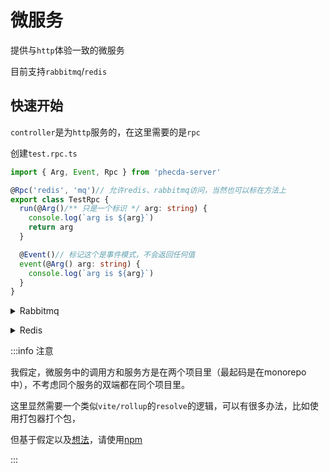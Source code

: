 # 微服务
提供与`http`体验一致的微服务

目前支持`rabbitmq`/`redis`

## 快速开始
`controller`是为`http`服务的，在这里需要的是`rpc`

创建`test.rpc.ts`
```ts
import { Arg, Event, Rpc } from 'phecda-server'

@Rpc('redis', 'mq')// 允许redis、rabbitmq访问，当然也可以标在方法上
export class TestRpc {
  run(@Arg()/** 只是一个标识 */ arg: string) {
    console.log(`arg is ${arg}`)
    return arg
  }

  @Event()// 标记这个是事件模式，不会返回任何值
  event(@Arg() arg: string) {
    console.log(`arg is ${arg}`)
  }
}
```


<details>
<summary>Rabbitmq</summary><br>

服务方
```ts
import amqp from 'amqplib'
import { bind } from 'phecda-server/rabbitmq'
import { Factory } from 'phecda-server'
import { TestRpc } from '../test.controller'
const data = await Factory([TestRpc], {
  rpc: 'src/rpc/mq.ts',
})

const conn = await amqp.connect('amqp://localhost:5672')

const ch = await conn.createChannel()

bind(ch, 'test', data)

console.log('mq listen...')
```

消费方

```ts
import { createClient } from 'phecda-server/rabbitmq'
import amqp from 'amqplib'
import { TestRpc } from '../test.rpc'// 要导向'src/rpc/mq.ts'
const conn = await amqp.connect('amqp://localhost:5672')

const ch = await conn.createChannel()
const client = await createClient(ch, 'test', {
  test: TestRpc,
})
const ret = await client.test.run('xx')
console.log(`return with ${ret}`)

const nullRet = client.test.event('event')

console.log(`return with ${nullRet}`)
```
<br></details>

<details>
<summary>Redis</summary><br>

服务方
```ts
import Redis from 'ioredis'
import { bind } from 'phecda-server/redis'
import { Factory } from 'phecda-server'
import { TestRpc } from '../test.rpc'
const data = await Factory([TestRpc], {
  rpc: 'src/rpc/redis.ts',
})

const redis = new Redis()

bind(redis, 'test', data)

console.log('redis listen...')
```

调用方

```ts
import { createClient } from 'phecda-server/redis'
import Redis from 'ioredis'
import { TestRpc } from '../test.rpc'// 要导向'src/rpc/redis.ts'
const redis = new Redis()

const client = await createClient(redis, 'test', {
  test: TestRpc,
})
const ret = await client.test.run('xx')
console.log(`return with ${ret}`)

const nullRet = client.test.event('event')

console.log(`return with ${nullRet}`)
```
<br></details>

:::info 注意

我假定，微服务中的调用方和服务方是在两个项目里（最起码是在monorepo中），不考虑同个服务的双端都在同个项目里。

这里显然需要一个类似`vite/rollup`的`resolve`的逻辑，可以有很多办法，比如使用打包器打个包，

但基于假定以及[想法](./auto-import.md)，请使用[npm](./client/npm.md)

:::